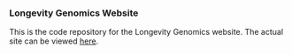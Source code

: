 ### Longevity Genomics Website

This is the code repository for the Longevity Genomics website. The actual site can be viewed [here](http://www.longevitygenomics.org/).




